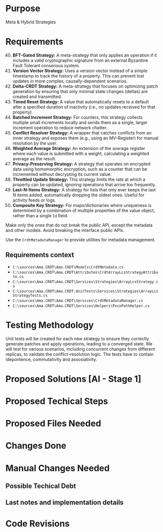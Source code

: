 <!---Human--->
# Purpose
<!---
Add the purpose of this user story.
--->
Meta & Hybrid Strategies

<!---Human--->
# Requirements
<!---
Add the requirements, technical or not.
--->
40. **BFT-Gated Strategy:** A meta-strategy that only applies an operation if it includes a valid cryptographic signature from an external Byzantine Fault Tolerant consensus system.
41. **Version Vector Strategy:** Uses a version vector instead of a simple timestamp to track the history of a property. This can prevent lost updates in more complex, causally-dependent scenarios.
42. **Delta-CRDT Strategy:** A meta-strategy that focuses on optimizing patch generation by ensuring that only minimal state changes (deltas) are created and transmitted.
43. **Timed Reset Strategy:** A value that automatically resets to a default after a specified duration of inactivity (i.e., no updates received for that property).
44. **Batched Increment Strategy:** For counters, this strategy collects multiple small increments locally and sends them as a single, larger increment operation to reduce network chatter.
45. **Conflict Resolver Strategy:** A wrapper that catches conflicts from an inner strategy and exposes them (e.g., using an MV-Register) for manual resolution by the user.
46. **Weighted Average Strategy:** An extension of the average register where each value is submitted with a weight, calculating a weighted average as the result.
47. **Privacy-Preserving Strategy:** A strategy that operates on encrypted data using homomorphic encryption, such as a counter that can be incremented without decrypting its current value.
48. **Throttled Update Strategy:** This strategy limits the rate at which a property can be updated, ignoring operations that arrive too frequently.
49. **Last-N-Items Strategy:** A strategy for lists that only ever keeps the last N items added, automatically dropping the oldest ones. Useful for activity feeds or logs.
50. **Composite Key Strategy:** For maps/dictionaries where uniqueness is determined by a combination of multiple properties of the value object, rather than a single `Id` field.

Make only the ones that do not break the public API, except the metadata and other models. Avoid breaking the interface public APIs.

Use the `CrdtMetadataManager` to provide utilities for metadata management.

<!---Human--->
## Requirements context
<!---
Add files that we will load for the UI to add context for the solution design.
Format this list in the following way:
	- `$/<Full file path from solution root>` (Reason to be used/loaded)
--->
- `C:\sources\Ama.CRDT\Ama.CRDT\Models\CrdtMetadata.cs`
- `C:\sources\Ama.CRDT\Ama.CRDT\Attributes\CrdtArrayLcsStrategyAttribute.cs`
- `C:\sources\Ama.CRDT\Ama.CRDT\Services\Strategies\ArrayLcsStrategy.cs`
- `C:\sources\Ama.CRDT\Ama.CRDT.UnitTests\Services\Strategies\ArrayLcsStrategyTests.cs`
- `C:\sources\Ama.CRDT\Ama.CRDT\Services\CrdtMetadataManager.cs`
- `C:\sources\Ama.CRDT\Ama.CRDT\Services\Helpers\PocoPathHelper.cs`

<!---Human--->
# Testing Methodology
<!---
Add the testing methodology (manual, unit, integration, end-to-end tests?)
--->
Unit tests will be created for each new strategy to ensure they correctly generate patches and apply operations, leading to a converged state. We will test for various scenarios, including concurrent changes from different replicas, to validate the conflict-resolution logic.
The tests have to contain idepontence, commutativity and assosiativity.

<!---AI - Stage 1--->
# Proposed Solutions [AI - Stage 1]
<!---
Here you will need to put a number of solutions that would fit for this problem.
Add the solutions that you rejected as well.
--->

<!---AI - Stage 1--->
# Proposed Techical Steps
<!---
Here you should append the tasks that you probably need to do.
An example would be like what files you need to create and what functionality those files would have.
--->

<!---AI - Stage 1--->
# Proposed Files Needed
<!---
Here you need to list the files you need to load in order to get the correct context for your solution to build and test.
Put in this list only the exising files that need to be modified/loaded. Not the new ones that need to be created.
Format this list in the following way:
	- `$/<Full file path from solution root>` (Reason to be used/loaded)
With each file in one line.
Remember to ask to load any unit tests if they are related to any files you will want to change.
--->

<!---AI - Stage 2--->
# Changes Done
<!---
Here you add detailed information about all the changes actually done.
Format this list in the following way:
	- `$/<Full file path from solution root>` (Reason to be used/loaded)
Add all the things that you did in a different way than expected.
--->

<!---AI - Stage 2--->
# Manual Changes Needed
<!---
Here you add detailed information about all the manual changes that might be needed to be done from a human.
Example types of changes are:
	- Configuration settings
	- Environment variables
	- Deployments/Scripts/Setups external to this app
	- Dependencies to external projects that would need changes (like nuget packages for example)
	- Settings in other systems (for example, enable some flag or permissions in Github)
If there are none, then just write "No manual changes needed to be applied."
--->

<!---AI - Stage 2--->
## Possible Techical Debt
<!---
Here you add comments about possible technical debt you encountered or implemented but it was too much to change or out of scope.
--->

<!---AI - Stage 2--->
## Last notes and implementation details
<!---
Here you add comments about the implementation that didn't fit on the previous section.
--->

# Code Revisions
<!---
Usually stuff are not working as we expect. This section is for the extra info that we make after this implementation.
This section is reserved for AI and human, but add only when you are instructed to.
--->